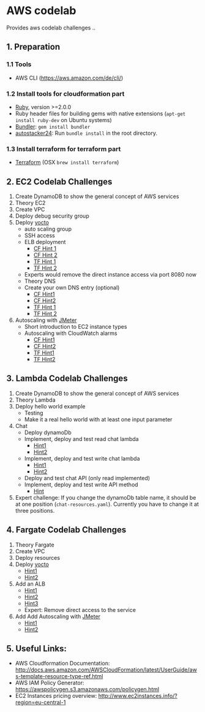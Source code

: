 # AWS codelab
Provides aws codelab challenges ..

## 1. Preparation
### 1.1 Tools
- AWS CLI (https://aws.amazon.com/de/cli/)

### 1.2 Install tools for cloudformation part
- [Ruby](https://rvm.io/rvm/install), version >=2.0.0
- Ruby header files for building gems with native extensions (`apt-get install ruby-dev` on Ubuntu systems)
- [Bundler](https://bundler.io/): `gem install bundler`
- [autostacker24](https://github.com/AutoScout24/autostacker24): Run `bundle install` in the root directory.

### 1.3 Install terraform for terraform part
- [Terraform](https://www.terraform.io/downloads.html) (OSX `brew install terraform`)

## 2. EC2 Codelab Challenges
1. Create DynamoDB to show the general concept of AWS services
2. Theory EC2
3. Create VPC
4. Deploy debug security group
5. Deploy [yocto](https://github.com/felixb/yocto-httpd)
   * auto scaling group
   * SSH access
   * ELB deployment
     * [CF Hint 1](http://docs.aws.amazon.com/AWSCloudFormation/latest/UserGuide/aws-properties-ec2-elb.html)
     * [CF Hint 2](http://docs.aws.amazon.com/AWSCloudFormation/latest/UserGuide/aws-properties-as-group.html)
     * [TF Hint 1](https://www.terraform.io/docs/providers/aws/r/elb.html)
     * [TF Hint 2](https://www.terraform.io/docs/providers/aws/d/security_group.html)
   * Experts would remove the direct instance access via port 8080 now
   * Theory DNS
   * Create your own DNS entry (optional)
     * [CF Hint1](http://docs.aws.amazon.com/AWSCloudFormation/latest/UserGuide/aws-resource-route53-hostedzone.html)
     * [CF Hint2](http://docs.aws.amazon.com/AWSCloudFormation/latest/UserGuide/aws-properties-route53-recordset.html)
     * [TF Hint 1](https://www.terraform.io/docs/providers/aws/d/route53_zone.html)
     * [TF Hint 2](https://www.terraform.io/docs/providers/aws/r/route53_record.html)
6. Autoscaling with [JMeter](http://jmeter.apache.org/download_jmeter.cgi)
   * Short introduction to EC2 instance types
   * Autoscaling with CloudWatch alarms
     * [CF Hint1](http://docs.aws.amazon.com/AWSCloudFormation/latest/UserGuide/aws-properties-cw-alarm.html)
     * [CF Hint2](http://docs.aws.amazon.com/AWSCloudFormation/latest/UserGuide/aws-properties-as-policy.html)
     * [TF Hint1](https://www.terraform.io/docs/providers/aws/r/cloudwatch_metric_alarm.html)
     * [TF Hint2](https://www.terraform.io/docs/providers/aws/r/autoscaling_policy.html)

## 3. Lambda Codelab Challenges
1. Create DynamoDB to show the general concept of AWS services
2. Theory Lambda
3. Deploy hello world example
   * Testing
   * Make it a real hello world with at least one input parameter
4. Chat
   * Deploy dynamoDb
   * Implement, deploy and test read chat lambda
     * [Hint1](http://docs.aws.amazon.com/lambda/latest/dg/programming-model.html)
     * [Hint2](http://docs.aws.amazon.com/AWSJavaScriptSDK/latest/AWS/DynamoDB.html)
   * Implement, deploy and test write chat lambda
     * [Hint1](http://docs.aws.amazon.com/lambda/latest/dg/programming-model.html)
     * [Hint2](http://docs.aws.amazon.com/AWSJavaScriptSDK/latest/AWS/DynamoDB.html)
   * Deploy and test chat API (only read implemented)
   * Implement, deploy and test write API method
     * [Hint](http://docs.aws.amazon.com/apigateway/latest/developerguide/api-gateway-mapping-template-reference.html#input-variable-reference)
5. Expert challenge: If you change the dynamoDb table name, it should be at one position (`chat-resources.yaml`).
   Currently you have to change it at three positions.

## 4. Fargate Codelab Challenges
1. Theory Fargate
2. Create VPC
3. Deploy resources
4. Deploy [yocto](https://github.com/felixb/yocto-httpd)
    * [Hint1](https://docs.aws.amazon.com/de_de/AWSCloudFormation/latest/UserGuide/aws-resource-ecs-taskdefinition.html)
    * [Hint2](https://docs.aws.amazon.com/de_de/AWSCloudFormation/latest/UserGuide/aws-resource-ecs-service.html)
5. Add an ALB
    * [Hint1](https://docs.aws.amazon.com/de_de/AWSCloudFormation/latest/UserGuide/aws-resource-elasticloadbalancingv2-loadbalancer.html)
    * [Hint2](https://docs.aws.amazon.com/AWSCloudFormation/latest/UserGuide/aws-resource-elasticloadbalancingv2-targetgroup.html)
    * [Hint3](https://docs.aws.amazon.com/AWSCloudFormation/latest/UserGuide/aws-resource-elasticloadbalancingv2-listenerrule.html)
    * Expert: Remove direct access to the service
6. Add Add Autoscaling with [JMeter](http://jmeter.apache.org/download_jmeter.cgi)
    * [Hint1](https://docs.aws.amazon.com/AWSCloudFormation/latest/UserGuide/aws-resource-applicationautoscaling-scalabletarget.html)
    * [Hint2](https://docs.aws.amazon.com/AWSCloudFormation/latest/UserGuide/aws-resource-applicationautoscaling-scalingpolicy.html)

## 5. Useful Links:
* AWS Cloudformation Documentation: http://docs.aws.amazon.com/AWSCloudFormation/latest/UserGuide/aws-template-resource-type-ref.html
* AWS IAM Policy Generator: https://awspolicygen.s3.amazonaws.com/policygen.html
* EC2 Instances pricing overview: http://www.ec2instances.info/?region=eu-central-1
